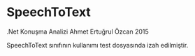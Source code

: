 # SpeechToText
.Net Konuşma Analizi
Ahmet Ertuğrul Özcan
2015

SpeechToText sınıfının kullanımı test dosyasında izah edilmiştir.
